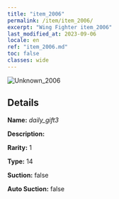 ```yaml
---
title: "item_2006"
permalink: /item/item_2006/
excerpt: "Wing Fighter item_2006"
last_modified_at: 2023-09-06
locale: en
ref: "item_2006.md"
toc: false
classes: wide
---
```



 ![Unknown_2006](/images/item/daily_gift3_p.png)



## Details

 **Name:** *daily_gift3* 

 **Description:** 

 **Rarity:** 1 

 **Type:** 14 

 **Suction:** false 

 **Auto Suction:** false 


